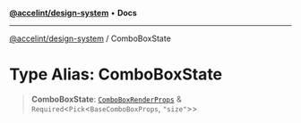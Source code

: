 [**@accelint/design-system**](../README.md) • **Docs**

***

[@accelint/design-system](../README.md) / ComboBoxState

# Type Alias: ComboBoxState

> **ComboBoxState**: [`ComboBoxRenderProps`](ComboBoxRenderProps.md) & `Required`\<`Pick`\<`BaseComboBoxProps`, `"size"`\>\>

